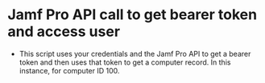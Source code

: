 # Jamf Pro API call to get bearer token and access user
- This script uses your credentials and the Jamf Pro API to get a bearer token and then uses that token to get a computer record. In this instance, for computer ID 100. 
